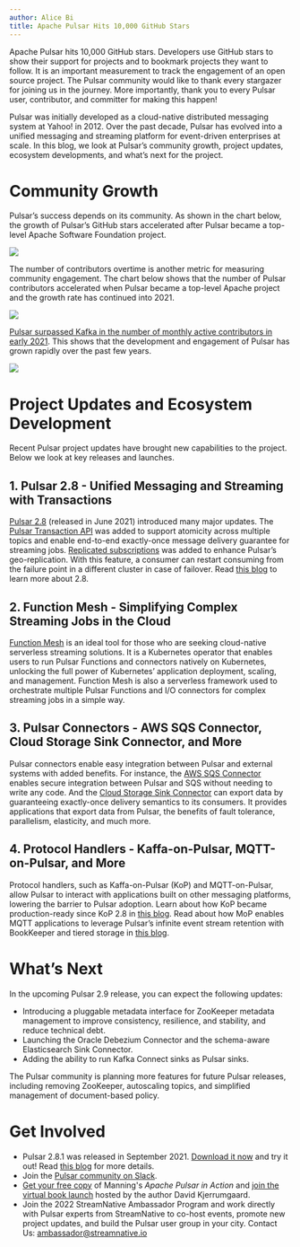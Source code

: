 ```yaml
---
author: Alice Bi
title: Apache Pulsar Hits 10,000 GitHub Stars
---
```


Apache Pulsar hits 10,000 GitHub stars. Developers use GitHub stars to show their support for projects and to bookmark projects they want to follow. It is an important measurement to track the engagement of an open source project. The Pulsar community would like to thank every stargazer for joining us in the journey. More importantly, thank you to every Pulsar user, contributor, and committer for making this happen!

Pulsar was initially developed as a cloud-native distributed messaging system at Yahoo! in 2012. Over the past decade, Pulsar has evolved into a unified messaging and streaming platform for event-driven enterprises at scale. In this blog, we look at Pulsar’s community growth, project updates, ecosystem developments, and what’s next for the project. 

# Community Growth

Pulsar’s success depends on its community. As shown in the chart below, the growth of Pulsar’s GitHub stars accelerated after Pulsar became a top-level Apache Software Foundation project. 

![](/uploads/images/star.png)

The number of contributors overtime is another metric for measuring community engagement. The chart below shows that the number of Pulsar contributors accelerated when Pulsar became a top-level Apache project and the growth rate has continued into 2021. 

![](/uploads/images/contri.png)

[Pulsar surpassed Kafka in the number of monthly active contributors in early 2021](https://www.apiseven.com/en/contributor-graph?chart=contributorMonthlyActivity&repo=apache/pulsar,apache/kafka). This shows that the development and engagement of Pulsar has grown rapidly over the past few years. 

![](/uploads/images/monthly.png)

# Project Updates and Ecosystem Development

Recent Pulsar project updates have brought new capabilities to the project. Below we look at key releases and launches.  

## 1. Pulsar 2.8 - Unified Messaging and Streaming with Transactions

[Pulsar 2.8](https://streamnative.io/blog/release/2021-06-15-apache-pulsar-launches-2-8-unified-messaging-and-streaming-with-transactions/)  (released in June 2021) introduced many major updates. The [Pulsar Transaction API](https://streamnative.io/en/blog/release/2021-06-14-exactly-once-semantics-with-transactions-in-pulsar/) was added to support atomicity across multiple topics and enable end-to-end exactly-once message delivery guarantee for streaming jobs. [Replicated subscriptions](https://pulsar-summit.org/event/north-america-2021/sessions/replicated-subscriptions-taking-geo-replication-to-the-next-level) was added to enhance Pulsar’s geo-replication. With this feature, a consumer can restart consuming from the failure point in a different cluster in case of failover. Read [this blog](https://streamnative.io/blog/release/2021-06-15-apache-pulsar-launches-2-8-unified-messaging-and-streaming-with-transactions/) to learn more about 2.8. 

## 2. Function Mesh - Simplifying Complex Streaming Jobs in the Cloud

[Function Mesh](https://streamnative.io/en/blog/release/2021-05-03-function-mesh-open-source/) is an ideal tool for those who are seeking cloud-native serverless streaming solutions. It is a Kubernetes operator that enables users to run Pulsar Functions and connectors natively on Kubernetes, unlocking the full power of Kubernetes’ application deployment, scaling, and management. Function Mesh is also a serverless framework used to orchestrate multiple Pulsar Functions and I/O connectors for complex streaming jobs in a simple way.

## 3. Pulsar Connectors - AWS SQS Connector, Cloud Storage Sink Connector, and More

Pulsar connectors enable easy integration between Pulsar and external systems with added benefits. For instance, the [AWS SQS Connector](https://streamnative.io/en/blog/tech/2021-03-17-announcing-aws-sqs-connector-for-apache-pulsar/) enables secure integration between Pulsar and SQS without needing to write any code. And the [Cloud Storage Sink Connector](https://streamnative.io/en/blog/tech/2020-10-20-cloud-storage-sink-connector-251/) can export data by guaranteeing exactly-once delivery semantics to its consumers. It provides applications that export data from Pulsar, the benefits of fault tolerance, parallelism, elasticity, and much more. 

## 4. Protocol Handlers - Kaffa-on-Pulsar, MQTT-on-Pulsar, and More

Protocol handlers, such as Kaffa-on-Pulsar (KoP) and MQTT-on-Pulsar, allow Pulsar to interact with applications built on other messaging platforms, lowering the barrier to Pulsar adoption. Learn about how KoP became production-ready since KoP 2.8 in [this blog](https://streamnative.io/blog/engineering/2021-12-01-offset-implementation-in-kafka-on-pulsar/). Read about how MoP enables MQTT applications to leverage Pulsar’s infinite event stream retention with BookKeeper and tiered storage in [this blog](https://streamnative.io/en/blog/tech/2020-09-28-announcing-mqtt-on-pulsar/).

# What’s Next

In the upcoming Pulsar 2.9 release, you can expect the following updates: 

* Introducing a pluggable metadata interface for ZooKeeper metadata management to improve consistency, resilience, and stability, and reduce technical debt. 
* Launching the Oracle Debezium Connector and the schema-aware Elasticsearch Sink Connector.
* Adding the ability to run Kafka Connect sinks as Pulsar sinks.

The Pulsar community is planning more features for future Pulsar releases, including removing ZooKeeper, autoscaling topics, and simplified management of document-based policy. 

# Get Involved

* Pulsar 2.8.1 was released in September 2021. [Download it now](https://pulsar.apache.org/en/download/) and try it out! Read [this blog](https://streamnative.io/blog/release/2021-09-23-pulsar-281) for more details.
* Join the [Pulsar community on Slack](https://apache-pulsar.herokuapp.com/).
* [Get your free copy](https://streamnative.io/download/manning-ebook-apache-pulsar-in-action) of Manning's *Apache Pulsar in Action* and [join the virtual book launch](https://streamnative.io/event/webinar-book-launch/) hosted by the author David Kjerrumgaard. 
* Join the 2022 StreamNative Ambassador Program and work directly with Pulsar experts from StreamNative to co-host events, promote new project updates, and build the Pulsar user group in your city. Contact Us: ambassador@streamnative.io
